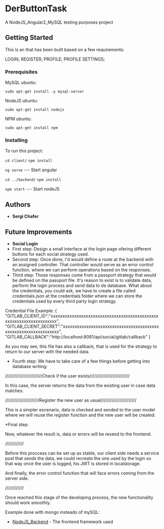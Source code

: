 # DerButtonTask

A NodeJS_Angular2_MySQL testing purposes project

## Getting Started

This is an that has been built based on a few requirements:

LOGIN;
REGISTER;
PROFILE;
PROFILE SETTINGS;

### Prerequisites

MySQL ubuntu:

`sudo apt-get install -y mysql-server`

NodeJS ubuntu:

`sudo apt-get install nodejs`

NPM ubuntu:

`sudo apt-get install npm`

### Installing

To run this project:

`cd client/`
`npm install`

`ng serve`  ---  Start angular

`cd ../backend/` 
`npm install`

`npm start`  ---  Start nodeJS

## Authors

* **Sergi Chafer** 

## Future Improvements

* **Social Login**
* First step:
Design a small interface at the login page ofering different buttons for each social strategy used.
* Second step:
Once done, I'd would define a route at the backend with an assigned controller.
That controller would serve as an error control function, where we can perform operations based on the responses.
* Third step:
Those responses come from a passport strategy that would be defined on the passport file.
It's reason to exist is to validate data, perform the login process and send data to de database.
What about the credentials, you could ask, we have to create a file called credentials.json at the credentials folder where we can store the credentials used by every third party login strategy.

Credential File Example:
{
    "GITLAB_CLIENT_ID":"xxxxxxxxxxxxxxxxxxxxxxxxxxxxxxxxxxxxxxxxxxxxxxxxxxxxxxxxxxxxxxxxxxxx",
    "GITLAB_CLIENT_SECRET":"xxxxxxxxxxxxxxxxxxxxxxxxxxxxxxxxxxxxxxxxxxxxxxxxxxxxxxxxxxxxxxxx",
    "GITLAB_CALLBACK":"http://localhost:8081/api/social/gitlab/callback"
}

As you may see, this file has also a callback, that is used for the strategy to return to our server with the needed data.
* Fourth step:
We have to take care of a few things before getting into database writing:

////////////////////////Check if the user exists//////////////////////////

In this case, the server returns the data from the existing user in case data matches.

//////////////////////Register the new user as usual///////////////////////

This is a simpler escenario, data is checked and sended to the user model where we will reuse the register function and the new user will be created.

*Final step:

Now, whatever the result is, data or errors will be resend to the frontend.

////////////

Before this proccess can be set up as stable, our client side needs a service post that sends the data, we could recreate the one used by the login so that way once the user is logged, his JWT is stored in localstorage.

And finally, the error control function that will face errors coming from the server side.

////////////

Once reached this stage of the developing process, the new functionality should work smoothly.

Example done with mongo insteado of mySQL:

* [NodeJS_Backend](https://gitlab.com/sergislm4/plusone_nodejs_expressjs_angularjs1.5_es6/tree/master/backend) - The frontend framework used
